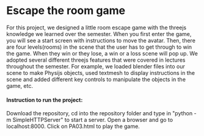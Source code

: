 # Escape the room game
For this project, we designed a little room escape game with the threejs knowledge we learned over the semester. When you first enter the game, you will see a start screen with instructions to move the avatar. Then, there are four levels(rooms) in the scene that the user has to get through to win the game. When they win or they lose, a win or a loss scene will pop up.  We adopted several different threejs features that were covered in lectures throughout the semester. For example, we loaded blender files into our scene to make Physijs objects, used textmesh to display instructions in the scene and added different key controls to manipulate the objects in the game, etc.
#### Instruction to run the project:
Download the repository, cd into the repository folder and type in "python -m SimpleHTTPServer" to start a server. Open a browser and go to localhost:8000. Click on PA03.html to play the game.
